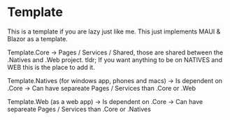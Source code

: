 # Template

This is a template if you are lazy just like me.
This just implements MAUI & Blazor as a template.

Template.Core
    -> Pages / Services / Shared, those are shared between the .Natives and .Web project.
    tldr; If you want anything to be on NATIVES and WEB this is the place to add it.

Template.Natives (for windows app, phones and macs)
    -> Is dependent on .Core
    -> Can have separeate Pages / Services than .Core or .Web

Template.Web (as a web app)
    -> Is dependent on .Core
    -> Can have separeate Pages / Services than .Core or .Natives
